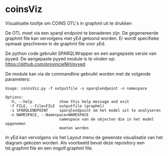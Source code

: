 # coinsViz
Visualisatie tooltje om COINS OTL's in graphml uit te drukken

De OTL moet via een sparql endpoint te benaderen zijn. 
De gegenereerde graphml file kan vervolgens met yEd getoond worden.
Er wordt specifieke opmaak geschreven in de graphml file voor yEd.

De python code gebruikt SPARQLWrapper en een aangepaste versie van pyyed.
De aangepaste pyyed module is te vinden op: https://github.com/provincieNH/pyyed

De module kan via de commandline gebruikt worden met de volgende parameters:

```
Usage: coinsViz.py -f outputfile -s sparqlendpoint -n namespace

Options:
  -h, --help            show this help message and exit
  -f FILE, --file=FILE  outputfile (graphml)
  -s SPARQLENDPOINT     sparqlendpoint om het model uit te analyseren
  -n NAMESPACE, --Namespace=NAMESPACE
                        namespace van de objecten die in het model opgenomen
                        moeten worden
```

In yEd kan vervolgens vis het Layout menu de gewenste visualisatie van het diagram gekozen worden.
Als voorbeeld bevat deze repository een tst.graphml file en een imgolf.graphml file.
